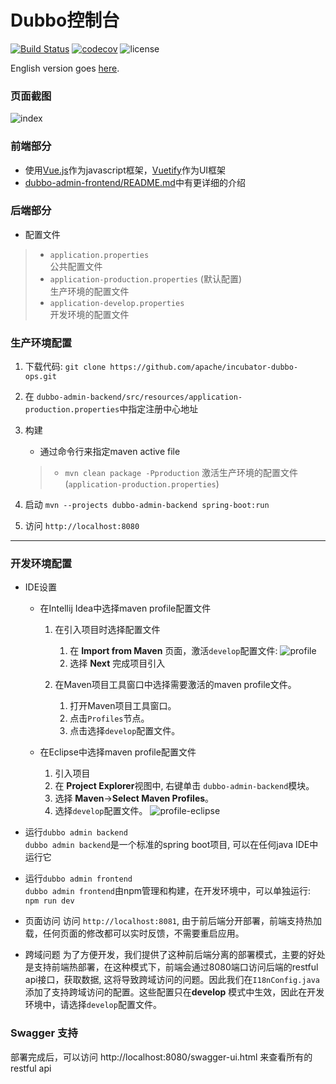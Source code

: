 # Dubbo控制台

[![Build Status](https://travis-ci.org/apache/incubator-dubbo-ops.svg?branch=develop)](https://travis-ci.org/apache/incubator-dubbo-ops)
[![codecov](https://codecov.io/gh/apache/incubator-dubbo-ops/branch/develop/graph/badge.svg)](https://codecov.io/gh/apache/incubator-dubbo-ops)
![license](https://img.shields.io/github/license/apache/incubator-dubbo-ops.svg)

English version goes [here](README.md).

### 页面截图

![index](https://raw.githubusercontent.com/apache/incubator-dubbo-ops/develop/doc/images/index.png)

### 前端部分

- 使用[Vue.js](https://vuejs.org)作为javascript框架，[Vuetify](https://vuetifyjs.com)作为UI框架
- [dubbo-admin-frontend/README.md](dubbo-admin-frontend/README.md)中有更详细的介绍

### 后端部分

* 配置文件  

> - `application.properties`  
>   公共配置文件
> - `application-production.properties` (默认配置)  
>   生产环境的配置文件
> - `application-develop.properties`  
>   开发环境的配置文件
> 


### 生产环境配置  

1. 下载代码: `git clone https://github.com/apache/incubator-dubbo-ops.git`
2. 在 `dubbo-admin-backend/src/resources/application-production.properties`中指定注册中心地址
3. 构建   

    * 通过命令行来指定maven active file  
    
    > - `mvn clean package -Pproduction` 激活生产环境的配置文件(`application-production.properties`)
4. 启动 `mvn --projects dubbo-admin-backend spring-boot:run`
5. 访问 `http://localhost:8080`
---

### 开发环境配置
* IDE设置  

   * 在Intellij Idea中选择maven profile配置文件 

      1. 在引入项目时选择配置文件  
         1. 在 **Import from Maven** 页面，激活`develop`配置文件: 
      ![profile](https://raw.githubusercontent.com/apache/incubator-dubbo-ops/develop/doc/images/profile-idea.jpg)
         2. 选择 **Next** 完成项目引入

      2.  在Maven项目工具窗口中选择需要激活的maven profile文件。
          1. 打开Maven项目工具窗口。  
          2. 点击`Profiles`节点。  
          3. 点击选择`develop`配置文件。
      
    * 在Eclipse中选择maven profile配置文件
        1. 引入项目
        2. 在 **Project Explorer**视图中, 右键单击 `dubbo-admin-backend`模块。
        3. 选择 **Maven**->**Select Maven Profiles**。
        4. 选择`develop`配置文件。
        ![profile-eclipse](https://raw.githubusercontent.com/apache/incubator-dubbo-ops/develop/doc/images/profile-eclipse.jpg)
* 运行`dubbo admin backend`  
   `dubbo admin backend`是一个标准的spring boot项目, 可以在任何java IDE中运行它
* 运行`dubbo admin frontend`  
  `dubbo admin frontend`由npm管理和构建，在开发环境中，可以单独运行: `npm run dev`
* 页面访问
  访问 `http://localhost:8081`, 由于前后端分开部署，前端支持热加载，任何页面的修改都可以实时反馈，不需要重启应用。             
 * 跨域问题
    为了方便开发，我们提供了这种前后端分离的部署模式，主要的好处是支持前端热部署，在这种模式下，前端会通过8080端口访问后端的restful api接口，获取数据, 这将导致跨域访问的问题。因此我们在`I18nConfig.java`添加了支持跨域访问的配置。这些配置只在**develop** 模式中生效，因此在开发环境中，请选择`develop`配置文件。

### Swagger 支持

部署完成后，可以访问 http://localhost:8080/swagger-ui.html 来查看所有的restful api
